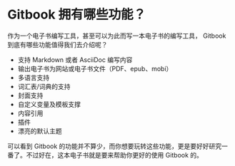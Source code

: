 # Gitbook 拥有哪些功能？

作为一个电子书编写工具，甚至可以为此而写一本电子书的编写工具， Gitbook 到底有哪些功能值得我们去介绍呢？

- 支持 Markdown 或者 AsciiDoc 编写内容
- 输出电子书为网站或电子书文件（PDF、epub、mobi）
- 多语言支持
- 词汇表/词典的支持
- 封面支持
- 自定义变量及模板支撑
- 内容引用
- 插件
- 漂亮的默认主题

可以看到 Gitbook 的功能并不算少，而你想要玩转这些功能，更是要好好研究一番了。不过好在，这本电子书就是要来帮助你更好的使用 Gitbook 的。